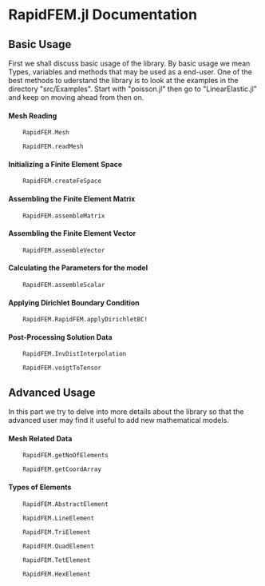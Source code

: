 # RapidFEM.jl Documentation

## Basic Usage

First we shall discuss basic usage of the library. By basic usage we mean Types, variables and methods that may be used as a end-user. One of the best methods to uderstand the library is to look at the examples in the directory "src/Examples". Start with "poisson.jl" then go to "LinearElastic.jl" and keep on moving ahead from then on.  

#### Mesh Reading

```@docs
    RapidFEM.Mesh
```

```@docs
    RapidFEM.readMesh
```
#### Initializing a Finite Element Space

```@docs
    RapidFEM.createFeSpace
```

#### Assembling the Finite Element Matrix

```@docs
    RapidFEM.assembleMatrix
```
#### Assembling the Finite Element Vector

```@docs
    RapidFEM.assembleVector
```
#### Calculating the Parameters for the model

```@docs
    RapidFEM.assembleScalar
```

#### Applying Dirichlet Boundary Condition

```@docs
    RapidFEM.RapidFEM.applyDirichletBC!
```
#### Post-Processing Solution Data

```@docs
    RapidFEM.InvDistInterpolation
```

```@docs
    RapidFEM.voigtToTensor
```
## Advanced Usage
In this part we try to delve into more details about the library so that the advanced user may find it useful to add new mathematical models.  

#### Mesh Related Data

```@docs
    RapidFEM.getNoOfElements
```

```@docs
    RapidFEM.getCoordArray
```
#### Types of Elements

```@docs
    RapidFEM.AbstractElement
```

```@docs
    RapidFEM.LineElement
```

```@docs
    RapidFEM.TriElement
```

```@docs
    RapidFEM.QuadElement
```

```@docs
    RapidFEM.TetElement
```
```@docs
    RapidFEM.HexElement
```
